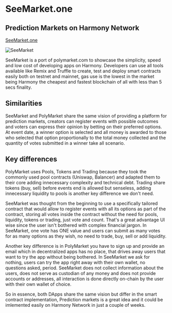 # SeeMarket.one

## Prediction Markets on Harmony Network

[SeeMarket.one](https://seemarket.one)

![SeeMarket](docs/seemarket.png)

SeeMarket is a port of polymarket.com to showcase the simplicity, speed and low cost of developing apps on Harmony. Developers can use all tools available like Remix and Truffle to create, test and deploy smart contracts easily both on testnet and mainnet, gas use is the lowest in the market being Harmony the cheapest and fastest blockchain of all with less than 5 secs finality.

## Similarities

SeeMarket and PolyMarket share the same vision of providing a platform for prediction markets, creators can register events with possible outcomes and voters can express their opinion by betting on their preferred options. At event date, a winner option is selected and all money is awarded to those who selected that option proportionally to the total money collected and the quantity of votes submitted in a winner take all scenario. 

## Key differences

PolyMarket uses Pools, Tokens and Trading because they took the commonly used pool contracts (Uniswap, Balancer) and adapted them to their core adding innecessary complexity and technical debt. Trading share tokens (buy, sell) before events end is allowed but senseless, adding innecessary liquidity to pools is another key difference we don't need.

SeeMarket was thought from the beginning to use a specifically tailored contract that would allow to register events with all its options as part of the contract, storing all votes inside the contract without the need for pools, liquidity, tokens or trading, just vote and count. That's a great advantage UI wise since the user isn't bothered with complex financial jargon. In SeeMarket, one vote has ONE value and users can submit as many votes for as many options as they wish, no need to trade, buy, sell or add liquidity.

Another key difference is in PolyMarket you have to sign up and provide an email which in decentralized apps has no place, that drives away users that want to try the app without being bothered. In SeeMarket we ask for nothing, users can try the app right away with their own wallet, no questions asked, period. SeeMarket does not collect information about the users, does not serve as custodian of any money and does not provide accounts or addresses, all interaction is done directly on-chain by the user with their own wallet of choice.

So in essence, both DApps share the same vision but differ in the smart contract implementation, Prediction markets is a great idea and it could be imlemented easily on Harmony Network in just a couple of weeks.

